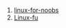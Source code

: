 1. [linux-for-noobs](https://labex.io/courses/linux-for-noobs)
2. [Linux-fu](https://linuxjourney.com/)